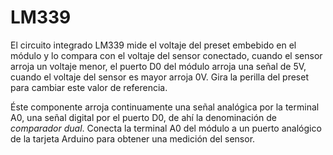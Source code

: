 # LM339

El circuito integrado LM339 mide el voltaje del preset embebido en el módulo y lo compara con el voltaje del sensor conectado, cuando el sensor arroja un voltaje menor, el puerto D0 del módulo arroja una señal de 5V, cuando el voltaje del sensor es mayor arroja 0V. Gira la perilla del preset para cambiar este valor de referencia.

Éste componente arroja continuamente una señal analógica por la terminal A0, una señal digital por el puerto D0, de ahí la denominación de *comparador dual*. Conecta la terminal A0 del módulo a un puerto analógico de la tarjeta Arduino para obtener una medición del sensor.
